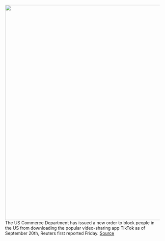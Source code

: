 <img src='https://cdn.vox-cdn.com/thumbor/9D8YMEuyjzZFpW-bOGd5GH-hS2U=/0x0:2040x1360/1200x800/filters:focal(857x517:1183x843)/cdn.vox-cdn.com/uploads/chorus_image/image/67429809/acastro_200803_1777_tikTok_0001.0.0.jpg' width='700px' /><br/>
The US Commerce Department has issued a new order to block people in the US from downloading the popular video-sharing app TikTok as of September 20th, Reuters first reported Friday.
<a href='https://www.theverge.com/2020/9/18/21445060/trump-tiktok-wechat-ban-us-apple-app-store-google-play-commerce-department'> Source <a/>